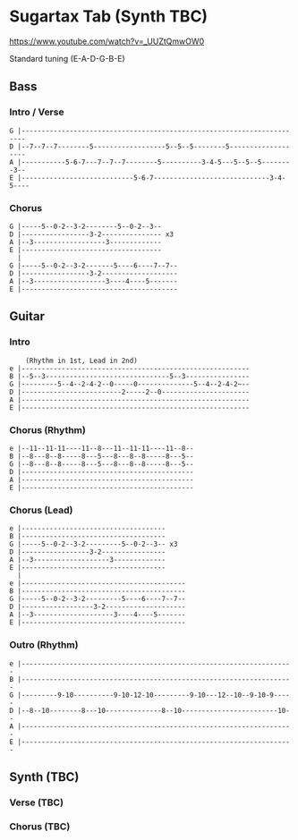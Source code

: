 # Sugartax Tab (Synth TBC)

<https://www.youtube.com/watch?v=_UUZtQmwOW0>

Standard tuning (E-A-D-G-B-E)

## Bass

### Intro / Verse

    G |-----------------------------------------------------------------------
    D |--7--7--7--------5------------------5--5--5--------5-------------------
    A |-----------5-6-7---7--7--7--------5----------3-4-5---5--5--5--------3--
    E |----------------------------5-6-7-----------------------------3-4-5----

### Chorus

    G |-----5--0-2--3-2--------5--0-2--3--
    D |-----------------3-2--------------- x3
    A |--3------------------3-------------
    E |-----------------------------------
      |
    G |-----5--0-2--3-2-------5----6----7--7--
    D |-----------------3-2-------------------
    A |--3------------------3----4----5-------
    E |---------------------------------------

## Guitar

### Intro

        (Rhythm in 1st, Lead in 2nd)
    e |---------------------------------------------------------
    B |--5--3-------------------------------5--3----------------
    G |---------5--4--2-4-2--0-----0--------------5--4--2-4-2~--
    D |-------------------------2-----2--0----------------------
    A |---------------------------------------------------------
    E |---------------------------------------------------------

### Chorus (Rhythm)

    e |--11--11-11----11--8---11--11-11----11--8--
    B |--8---8--8-----8---5---8---8--8-----8---5--
    G |--8---8--8-----8---5---8---8--8-----8---5--
    D |-------------------------------------------
    A |-------------------------------------------
    E |-------------------------------------------

### Chorus (Lead)

    e |------------------------------------
    B |------------------------------------
    G |-----5--0-2--3-2---------5--0-2--3-- x3
    D |-----------------3-2----------------
    A |--3-------------------3-------------
    E |------------------------------------
      |
    e |-----------------------------------------
    B |-----------------------------------------
    G |-----5--0-2--3-2---------5----6----7--7--
    D |------------------3-2--------------------
    A |--3--------------------3----4----5-------
    E |-----------------------------------------

### Outro (Rhythm)

    e |--------------------------------------------------------------------
    B |--------------------------------------------------------------------
    G |---------9-10----------9-10-12-10---------9-10---12--10--9-10-9-----
    D |--8--10--------8---10--------------8--10------------------------10--
    A |--------------------------------------------------------------------
    E |--------------------------------------------------------------------

## Synth (TBC)

### Verse (TBC)

### Chorus (TBC)
